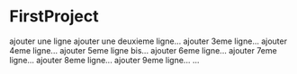 # FirstProject
ajouter une ligne
ajouter une deuxieme ligne...
ajouter 3eme ligne...
ajouter 4eme ligne...
ajouter 5eme ligne bis...
ajouter 6eme ligne...
ajouter 7eme ligne...
ajouter 8eme ligne...
ajouter 9eme ligne...
...
